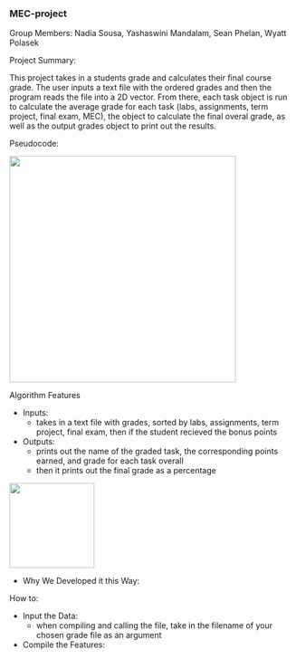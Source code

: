 ### MEC-project

Group Members: Nadia Sousa, Yashaswini Mandalam, Sean Phelan, Wyatt Polasek


Project Summary:

This project takes in a students grade and calculates their final course grade. The user inputs a text file with the ordered grades and then the program reads the file into a 2D vector. From there, each task object is run to calculate the average grade for each task (labs, assignments, term project, final exam, MEC), the object to calculate the final overal grade, as well as the output grades object to print out the results.  


Pseudocode:


<img align = "center" height = 400 src = "https://user-images.githubusercontent.com/98436401/198358133-89c45b27-0eeb-40f3-af5b-e2e6ac608a7f.png" />


Algorithm Features

* Inputs:
  * takes in a text file with grades, sorted by labs, assignments, term project, final exam, then if the student recieved the bonus points
* Outputs:
  * prints out the name of the graded task, the corresponding points earned, and grade for each task overall
  * then it prints out the final grade as a percentage


<img align = "center" height = 150 src = "https://user-images.githubusercontent.com/85038009/198422603-fc575063-eda1-4038-bc6a-f1f300e998b7.png" />


* Why We Developed it this Way:




How to:
* Input the Data:
  * when compiling and calling the file, take in the filename of your chosen grade file as an argument
* Compile the Features: 



